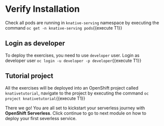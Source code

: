 # Verify Installation

Check all pods are running in `knative-serving` namespace by executing the command `oc get -n knative-serving pods`{{execute T1}}

## Login as developer

To deploy the exercises, you need to use `developer` user. Login as developer user `oc login -u developer -p developer`{{execute T1}}

## Tutorial project

All the exercises will be deployed into an OpenShift project called `knativetutorial`, navigate to the project by executing the command  `oc project knativetutorial`{{execute T1}}

There we go! You are all set to kickstart your serverless journey with **OpenShift Serverless**. Click continue to go to next module on how to deploy your first severless service.
